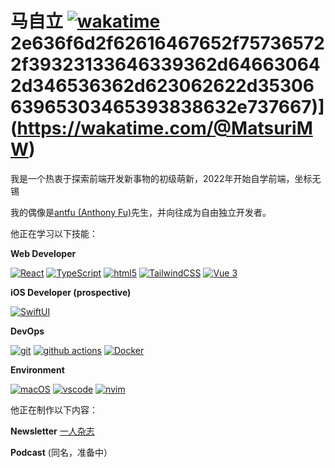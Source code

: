 # 马自立 [![wakatime](https://wakatime.com/badge/user/f0d53949-671f-460b-9f58-999063af3d72.svg)](https://wakatime.com/@f0d53949-671f-460b-9f58-999063af3d72)2e636f6d2f62616467652f757365722f39323133646339362d646630642d346536362d623062622d3530663965303465393838632e737667)](https://wakatime.com/@MatsuriMW)

我是一个热衷于探索前端开发新事物的初级萌新，2022年开始自学前端，坐标无锡

我的偶像是[antfu (Anthony Fu)](https://github.com/antfu)先生，并向往成为自由独立开发者。


他正在学习以下技能：

**Web Developer**

[![React](https://camo.githubusercontent.com/533da8800843b57b91a3227ce7d151ca865a0eeaae675715e209c0092314fa96/68747470733a2f2f696d672e736869656c64732e696f2f62616467652f2d52656163742d3435623864383f7374796c653d666c61742d737175617265266c6f676f3d7265616374266c6f676f436f6c6f723d7768697465)](https://camo.githubusercontent.com/533da8800843b57b91a3227ce7d151ca865a0eeaae675715e209c0092314fa96/68747470733a2f2f696d672e736869656c64732e696f2f62616467652f2d52656163742d3435623864383f7374796c653d666c61742d737175617265266c6f676f3d7265616374266c6f676f436f6c6f723d7768697465) [![TypeScript](https://camo.githubusercontent.com/d60afb008bc0bcde7ea8720637928cb02c0f9a6d795dad7382f688a17e7515de/68747470733a2f2f696d672e736869656c64732e696f2f62616467652f2d547970655363726970742d3030374143433f7374796c653d666c61742d737175617265266c6f676f3d74797065736372697074266c6f676f436f6c6f723d7768697465)](https://camo.githubusercontent.com/d60afb008bc0bcde7ea8720637928cb02c0f9a6d795dad7382f688a17e7515de/68747470733a2f2f696d672e736869656c64732e696f2f62616467652f2d547970655363726970742d3030374143433f7374796c653d666c61742d737175617265266c6f676f3d74797065736372697074266c6f676f436f6c6f723d7768697465) [![html5](https://camo.githubusercontent.com/0c3a16a22ae058cfe38a06dc9ea16404cf006409262f547c9ccfa3ec8b30f71e/68747470733a2f2f696d672e736869656c64732e696f2f62616467652f2d48544d4c352d4533344632363f7374796c653d666c61742d737175617265266c6f676f3d68746d6c35266c6f676f436f6c6f723d7768697465)](https://camo.githubusercontent.com/0c3a16a22ae058cfe38a06dc9ea16404cf006409262f547c9ccfa3ec8b30f71e/68747470733a2f2f696d672e736869656c64732e696f2f62616467652f2d48544d4c352d4533344632363f7374796c653d666c61742d737175617265266c6f676f3d68746d6c35266c6f676f436f6c6f723d7768697465) [![TailwindCSS](https://camo.githubusercontent.com/d6755813be6ccc6c72165c1b7c85d891bd718bbbf7d3e3f56f910be5e0e480bc/68747470733a2f2f696d672e736869656c64732e696f2f62616467652f2d7461696c77696e646373732d3530423344303f7374796c653d666c61742d737175617265266c6f676f3d7461696c77696e64637373266c6f676f436f6c6f723d7768697465)](https://camo.githubusercontent.com/d6755813be6ccc6c72165c1b7c85d891bd718bbbf7d3e3f56f910be5e0e480bc/68747470733a2f2f696d672e736869656c64732e696f2f62616467652f2d7461696c77696e646373732d3530423344303f7374796c653d666c61742d737175617265266c6f676f3d7461696c77696e64637373266c6f676f436f6c6f723d7768697465) [![Vue 3](https://camo.githubusercontent.com/d1cb28539fc32aed34d4770eef77d85a0a956a2273abefa96c0ed76200af2ab6/68747470733a2f2f696d672e736869656c64732e696f2f62616467652f2d5675652d3542413137463f7374796c653d666c61742d737175617265266c6f676f3d7675652e6a73266c6f676f436f6c6f723d7768697465)](https://camo.githubusercontent.com/d1cb28539fc32aed34d4770eef77d85a0a956a2273abefa96c0ed76200af2ab6/68747470733a2f2f696d672e736869656c64732e696f2f62616467652f2d5675652d3542413137463f7374796c653d666c61742d737175617265266c6f676f3d7675652e6a73266c6f676f436f6c6f723d7768697465)


**iOS Developer (prospective)**

[![SwiftUI](https://camo.githubusercontent.com/78d05d5b68669eb234ce0157ad169331f0cc4288985787f114fd8d31f451bc6f/68747470733a2f2f696d672e736869656c64732e696f2f62616467652f2d537769667455492d4542353433413f7374796c653d666c61742d737175617265266c6f676f3d7377696674266c6f676f436f6c6f723d7768697465)](https://camo.githubusercontent.com/78d05d5b68669eb234ce0157ad169331f0cc4288985787f114fd8d31f451bc6f/68747470733a2f2f696d672e736869656c64732e696f2f62616467652f2d537769667455492d4542353433413f7374796c653d666c61742d737175617265266c6f676f3d7377696674266c6f676f436f6c6f723d7768697465) 

**DevOps**

[![git](https://camo.githubusercontent.com/561f3d4fd727fcca82984c91a65eca069ff34a435072158f6947c4ca52370eae/68747470733a2f2f696d672e736869656c64732e696f2f62616467652f2d4769742d4630353033323f7374796c653d666c61742d737175617265266c6f676f3d676974266c6f676f436f6c6f723d7768697465)](https://camo.githubusercontent.com/561f3d4fd727fcca82984c91a65eca069ff34a435072158f6947c4ca52370eae/68747470733a2f2f696d672e736869656c64732e696f2f62616467652f2d4769742d4630353033323f7374796c653d666c61742d737175617265266c6f676f3d676974266c6f676f436f6c6f723d7768697465) [![github actions](https://camo.githubusercontent.com/f0acbdace9431d2a168a8a53637655735a6fd6eee112155fd7f6daac3ff47f18/68747470733a2f2f696d672e736869656c64732e696f2f62616467652f2d4769746875625f416374696f6e732d3230383846463f7374796c653d666c61742d737175617265266c6f676f3d6769746875622d616374696f6e73266c6f676f436f6c6f723d7768697465)](https://camo.githubusercontent.com/f0acbdace9431d2a168a8a53637655735a6fd6eee112155fd7f6daac3ff47f18/68747470733a2f2f696d672e736869656c64732e696f2f62616467652f2d4769746875625f416374696f6e732d3230383846463f7374796c653d666c61742d737175617265266c6f676f3d6769746875622d616374696f6e73266c6f676f436f6c6f723d7768697465) [![Docker](https://camo.githubusercontent.com/4d015bf250194995d899a5d2b90babf1afc4458c1589b93e58fdfa4119749a49/68747470733a2f2f696d672e736869656c64732e696f2f62616467652f2d446f636b65722d3436613266313f7374796c653d666c61742d737175617265266c6f676f3d646f636b6572266c6f676f436f6c6f723d7768697465)](https://camo.githubusercontent.com/4d015bf250194995d899a5d2b90babf1afc4458c1589b93e58fdfa4119749a49/68747470733a2f2f696d672e736869656c64732e696f2f62616467652f2d446f636b65722d3436613266313f7374796c653d666c61742d737175617265266c6f676f3d646f636b6572266c6f676f436f6c6f723d7768697465) 

**Environment**

[![macOS](https://camo.githubusercontent.com/a8ad7bb2048c1b79e3a75a8b6442508fcd9d3fccfb425b12c671dfe5d594c3b8/68747470733a2f2f696d672e736869656c64732e696f2f62616467652f2d6d61634f532d3333333f7374796c653d666c61742d737175617265266c6f676f3d6170706c65266c6f676f436f6c6f723d7768697465)](https://camo.githubusercontent.com/a8ad7bb2048c1b79e3a75a8b6442508fcd9d3fccfb425b12c671dfe5d594c3b8/68747470733a2f2f696d672e736869656c64732e696f2f62616467652f2d6d61634f532d3333333f7374796c653d666c61742d737175617265266c6f676f3d6170706c65266c6f676f436f6c6f723d7768697465) [![vscode](https://camo.githubusercontent.com/100cdc29afd1ca60ea4bd9ff84f5de2699120182056d3a84ca07697a81ca3153/68747470733a2f2f696d672e736869656c64732e696f2f62616467652f56697375616c25323053747564696f253230436f64652d626c75653f7374796c653d666c61742d737175617265266c6f676f3d76697375616c2d73747564696f2d636f6465266c6f676f436f6c6f723d666666666666)](https://camo.githubusercontent.com/100cdc29afd1ca60ea4bd9ff84f5de2699120182056d3a84ca07697a81ca3153/68747470733a2f2f696d672e736869656c64732e696f2f62616467652f56697375616c25323053747564696f253230436f64652d626c75653f7374796c653d666c61742d737175617265266c6f676f3d76697375616c2d73747564696f2d636f6465266c6f676f436f6c6f723d666666666666) [![nvim](https://camo.githubusercontent.com/24ee3d6015aaa501388069206a9d96388cc5ec56bd8b849b6594580b2efe1854/68747470733a2f2f696d672e736869656c64732e696f2f62616467652f4e656f56696d2d3634393034373f7374796c653d666c61742d737175617265266c6f676f3d6e656f76696d266c6f676f436f6c6f723d666666666666)](https://camo.githubusercontent.com/24ee3d6015aaa501388069206a9d96388cc5ec56bd8b849b6594580b2efe1854/68747470733a2f2f696d672e736869656c64732e696f2f62616467652f4e656f56696d2d3634393034373f7374796c653d666c61742d737175617265266c6f676f3d6e656f76696d266c6f676f436f6c6f723d666666666666)


他正在制作以下内容：

**Newsletter**
[一人杂志](https://matsuri.zhubai.love/)

**Podcast**
(同名，准备中）
